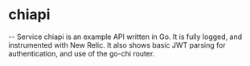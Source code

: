 # chiapi
--
Service chiapi is an example API written in Go. It is fully logged, and
instrumented with New Relic. It also shows basic JWT parsing for authentication,
and use of the go-chi router.
